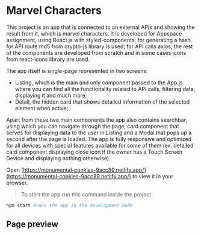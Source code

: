 # Marvel Characters

This project is an app that is connected to an external APIs and showing the result from it, which is marvel characters. 
It is developed for Appspace assignment, using React js with styled-components; for generating a hash for API route md5 from crypto-js library is used; for API calls
axios; the rest of the components are developed from scratch and in some cases icons from react-icons library are used.
 
 The app itself is single-page represented in two screens:
  - Listing, which is the main and only component passed to the App.js where you can find all the functionality related to API calls, filtering data, 
  displaying it and much more;
  - Detail, the hidden card that shows detailed information of the selected element when active;
 
Apart from these two main components the app also contains searchbar, using which you can navigate through the page, card component that serves for displaying 
data to the user in Listing and a Modal that pops up a second after the page is loaded.
The app is fully responsive and optimized for all devices with special features available for some of them (ex. detailed card component displaying close icon 
if the owner has a Touch Screen Device and displaying nothing otherwise)

Open [https://monumental-conkies-9acc89.netlify.app/](https://monumental-conkies-9acc89.netlify.app/) to view it in your browser.

> To start the app run this command inside the project

```bash
npm start #runs the app in the development mode
```


## Page preview
